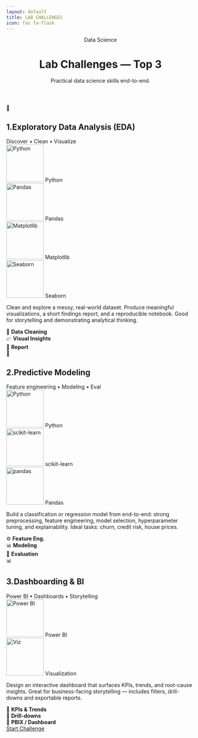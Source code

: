 ```yaml
---
layout: default
title: LAB CHALLENGES
icon: fas fa-flask
---
```

  <div class="wrap" role="main">
    <header>
      <div class="brand">Data Science</div>
      <div>
        <h1>Lab Challenges — Top 3</h1>
        <p class="lead">Practical data science skills end-to-end.</p>
      </div>
    </header>
<div class="colorful-container" >
<section class="grid" aria-label="Top 3 lab challenges">
<article aria-labelledby="eda-title">
        <div class="head">
          <div class="icon-circle">🧭</div>
          <div>
            <h2 id="eda-title" class="card-title">1.Exploratory Data Analysis (EDA)</h2>
            <div class="chip">Discover • Clean • Visualize</div>
          </div>
        </div>

<div class="tech" aria-hidden="false">
          <div><img src="https://www.python.org/static/community_logos/python-logo.png" width="100" alt="Python"/> Python</div>
          <div><img src="https://upload.wikimedia.org/wikipedia/commons/e/ed/Pandas_logo.svg" width="100" alt="Pandas"/> Pandas</div>
          <div><img src="https://matplotlib.org/_static/images/logo2.svg" width="100" alt="Matplotlib"/> Matplotlib</div>
          <div><img src="https://seaborn.pydata.org/_static/logo-wide-lightbg.svg" width="100" alt="Seaborn"/> Seaborn</div>
        </div>

<p class="desc">
          Clean and explore a messy, real-world dataset. Produce meaningful visualizations, a short findings report, and a
          reproducible notebook. Good for storytelling and demonstrating analytical thinking.
        </p>

<div class="kpis" aria-hidden="false">
          <div class="kpi">📂 <strong>Data Cleaning</strong></div>
          <div class="kpi">📈 <strong>Visual Insights</strong></div>
          <div class="kpi">📝 <strong>Report</strong></div>
        </div>


</article>
<div class="colorful-container" >

<article aria-labelledby="predictive-title">
        <div class="head">
          <div class="icon-circle">🤖</div>
          <div>
            <h2 id="predictive-title" class="card-title">2.Predictive Modeling</h2>
            <div class="chip">Feature engineering • Modeling • Eval</div>
          </div>
        </div>

<div class="tech">
          <div><img src="https://www.python.org/static/community_logos/python-logo.png" width="100" alt="Python"/> Python</div>
          <div><img src="https://upload.wikimedia.org/wikipedia/commons/0/05/Scikit_learn_logo_small.svg" width="100"  alt="scikit-learn"/> scikit-learn</div>
          <div><img src="https://pandas.pydata.org/static/img/pandas.svg" width="100" alt="pandas"/> Pandas</div>
        </div>

<p class="desc">
          Build a classification or regression model from end-to-end: strong preprocessing, feature engineering,
          model selection, hyperparameter tuning, and explainability. Ideal tasks: churn, credit risk, house prices.
        </p>

<div class="kpis">
          <div class="kpi">⚙️ <strong>Feature Eng.</strong></div>
          <div class="kpi">📊 <strong>Modeling</strong></div>
          <div class="kpi">📐 <strong>Evaluation</strong></div>
        </div>

 </article>

<div class="colorful-container" >
<article aria-labelledby="dashboard-title">
        <div class="head">
          <div class="icon-circle">📊</div>
          <div>
            <h2 id="dashboard-title" class="card-title">3.Dashboarding & BI</h2>
            <div class="chip">Power BI • Dashboards • Storytelling</div>
          </div>
        </div>

<div class="tech">
          <div><img src="https://upload.wikimedia.org/wikipedia/commons/c/cf/New_Power_BI_Logo.svg" width="100" alt="Power BI"/> Power BI</div>
          <div><img src="https://matplotlib.org/_static/images/logo2.svg" width="100" alt="Viz"/> Visualization</div>
        </div>

<p class="desc">
          Design an interactive dashboard that surfaces KPIs, trends, and root-cause insights. Great for business-facing storytelling —
          includes filters, drill-downs and exportable reports.
        </p>

<div class="kpis">
          <div class="kpi">🏨 <strong>KPIs & Trends</strong></div>
          <div class="kpi">🔎 <strong>Drill-downs</strong></div>
          <div class="kpi">📁 <strong>PBIX / Dashboard</strong></div>
        </div>

 </article>

 </section>

<div class="footer-note">
      <a class="btn ghost" href="#" title="Start Challenge">Start Challenge</a>
    </div>
  </div>
